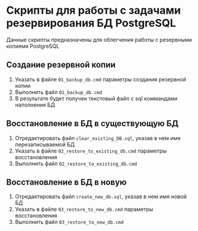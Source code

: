 ﻿# Скрипты для работы с задачами резервирования БД PostgreSQL

Данные скрипты предназначены для облегчения работы с резервными копиями PostgreSQL

## Создание резервной копии

1. Указать в файле ``01_backup_db.cmd`` параметры создания резервной копии
2. Выполнить файл ``01_backup_db.cmd``
3. В результате будет получен текстовый файл с sql коммандами наполнения БД

## Восстановление в БД в существующую БД

1. Отредактировать файл ``clear_existing_DB.sql``, указав в нем имя перезаписываемой БД
2. Указать в файле ``02_restore_to_existing_db.cmd`` параметры восстановления
3. Выполнить файл ``02_restore_to_existing_db.cmd``

## Восстановление в БД в новую

1. Отредактировать файл ``create_new_db.sql``, указав в нем имя новой БД
2. Указать в файле ``03_restore_to_new_db.cmd`` параметры восстановления
3. Выполнить файл ``03_restore_to_new_db.cmd``
